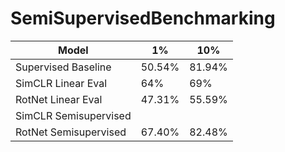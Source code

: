 # SemiSupervisedBenchmarking


|  Model 	|  1% 	|10%   	| 
|---	|---	|---	|
|  Supervised Baseline 	| 50.54%  	|  81.94% 	|
|  SimCLR Linear Eval 	|  64% 	|  69% 	|
|   RotNet Linear Eval	|   47.31%	| 55.59%  	|
|  SimCLR Semisupervised 	|   	|   	|
|   RotNet Semisupervised	|   67.40%	|  82.48% 	|

